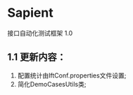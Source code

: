 Sapient
========

接口自动化测试框架 1.0

1.1 更新内容：
-------------------------------
1. 配置统计由IftConf.properties文件设置;  
2. 简化DemoCasesUtils类;
